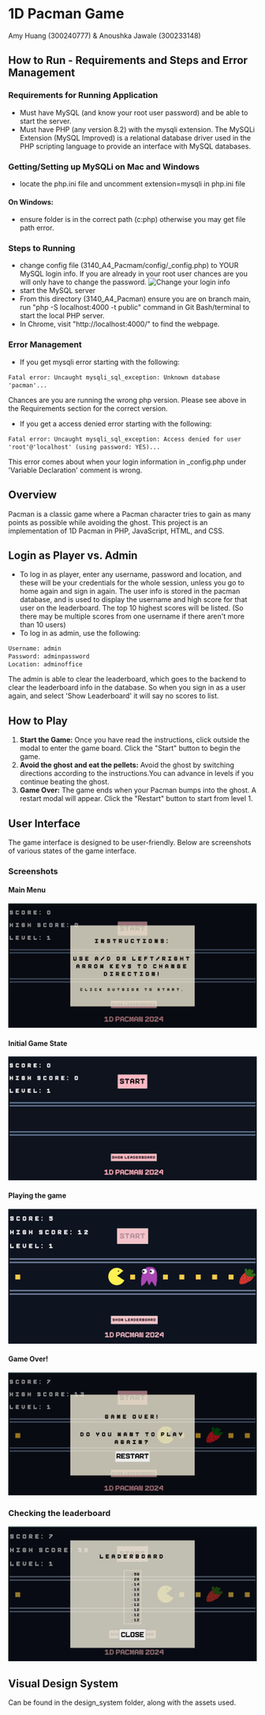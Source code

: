 # 1D Pacman Game
Amy Huang (300240777) & Anoushka Jawale (300233148)

## How to Run - Requirements and Steps and Error Management
### Requirements for Running Application 
- Must have MySQL (and know your root user password) and be able to start the server. 
- Must have PHP (any version 8.2) with the mysqli extension. The MySQLi Extension (MySQL Improved) is a relational database driver used in the PHP scripting language to provide an interface with MySQL databases. 
### Getting/Setting up MySQLi on Mac and Windows
- locate the php.ini file and uncomment extension=mysqli in php.ini file
#### On Windows: 
- ensure folder is in the correct path (c:php) otherwise you may get file path error.

### Steps to Running 
- change config file (3140_A4_Pacmam/config/_config.php) to YOUR MySQL login info. If you are already in your root user chances are you will only have to change the password. 
![Change your login info](resources/mysql_mac.png)
- start the MySQL server 
- From this directory (3140_A4_Pacman) ensure you are on branch main, run "php -S localhost:4000 -t public" command in Git Bash/terminal to start the local PHP server. 
- In Chrome, visit "http://localhost:4000/" to find the webpage. 


### Error Management 
- If you get mysqli error starting with the following: 
``` 
Fatal error: Uncaught mysqli_sql_exception: Unknown database 'pacman'...
```
Chances are you are running the wrong php version. Please see above in the Requirements section for the correct version. 

- If you get a access denied error starting with the following: 
``` 
Fatal error: Uncaught mysqli_sql_exception: Access denied for user 'root'@'localhost' (using password: YES)...
```
This error comes about when your login information in _config.php under 'Variable Declaration' comment is wrong. 

## Overview
Pacman is a classic game where a Pacman character tries to gain as many points as possible while avoiding the ghost. This project is an implementation of 1D Pacman in PHP, JavaScript, HTML, and CSS.

## Login as Player vs. Admin 
- To log in as player, enter any username, password and location, and these will be your credentials for the whole session, unless you go to home again and sign in again. The user info is stored in the pacman database, and is used to display the username and high score for that user on the leaderboard. The top 10 highest scores will be listed. (So there may be multiple scores from one username if there aren't more than 10 users)
- To log in as admin, use the following: 
``` 
Username: admin
Password: adminpassword
Location: adminoffice
```
The admin is able to clear the leaderboard, which goes to the backend to clear the leaderboard info in the database. So when you sign in as a user again, and select 'Show Leaderboard' it will say no scores to list. 


## How to Play
1. **Start the Game:** Once you have read the instructions, click outside the modal to enter the game board. Click the "Start" button to begin the game.
2. **Avoid the ghost and eat the pellets:** Avoid the ghost by switching directions according to the instructions.You can advance in levels if you continue beating the ghost.
3. **Game Over:** The game ends when your Pacman bumps into the ghost. A restart modal will appear. Click the "Restart" button to start from level 1.

## User Interface
The game interface is designed to be user-friendly. Below are screenshots of various states of the game interface.

### Screenshots
#### Main Menu
![Main Menu](docs/design_system/main_menu_instructions.png)

#### Initial Game State
![Initial Game State](docs/design_system/initial_game_state.png)

#### Playing the game
![Gameplay](docs/design_system/gameplay.png)

#### Game Over!
![Game Over](docs/design_system/game_over.png)

### Checking the leaderboard
![Leaderboard](docs/design_system/leaderboard_design.png)

## Visual Design System
Can be found in the design_system folder, along with the assets used.
